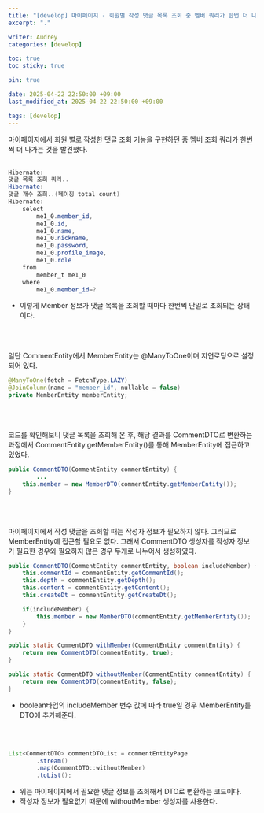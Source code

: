 ```yaml
---
title: "[develop] 마이페이지 - 회원별 작성 댓글 목록 조회 중 멤버 쿼리가 한번 더 나가는 문제"
excerpt: "."

writer: Audrey
categories: [develop]

toc: true
toc_sticky: true

pin: true

date: 2025-04-22 22:50:00 +09:00
last_modified_at: 2025-04-22 22:50:00 +09:00

tags: [develop]
---
```



마이페이지에서 회원 별로 작성한 댓글 조회 기능을 구현하던 중 멤버 조회 쿼리가 한번씩 더 나가는 것을 발견했다.  
<br>

```java
Hibernate: 
댓글 목록 조회 쿼리..
Hibernate: 
댓글 개수 조회..(페이징 total count)
Hibernate: 
    select
        me1_0.member_id,
        me1_0.id,
        me1_0.name,
        me1_0.nickname,
        me1_0.password,
        me1_0.profile_image,
        me1_0.role 
    from
        member_t me1_0 
    where
        me1_0.member_id=?
```

- 이렇게 Member 정보가 댓글 목록을 조회할 때마다 한번씩 단일로 조회되는 상태이다.  

<br>
<br>

일단 CommentEntity에서 MemberEntity는 @ManyToOne이며 지연로딩으로 설정되어 있다.

```java
@ManyToOne(fetch = FetchType.LAZY)
@JoinColumn(name = "member_id", nullable = false)
private MemberEntity memberEntity;
```

<br>
<br>

코드를 확인해보니 댓글 목록을 조회해 온 후, 해당 결과를 CommentDTO로 변환하는 과정에서 CommentEntity.getMemberEntity()를 통해 MemberEntity에 접근하고 있었다.

```java
public CommentDTO(CommentEntity commentEntity) {
		...
    this.member = new MemberDTO(commentEntity.getMemberEntity());
}
```

<br>
<br>

마이페이지에서 작성 댓글을 조회할 때는 작성자 정보가 필요하지 않다. 그러므로 MemberEntity에 접근할 필요도 없다. 그래서 CommentDTO 생성자를 작성자 정보가 필요한 경우와 필요하지 않은 경우 두개로 나누어서 생성하였다.

```java
public CommentDTO(CommentEntity commentEntity, boolean includeMember) {
    this.commentId = commentEntity.getCommentId();
    this.depth = commentEntity.getDepth();
    this.content = commentEntity.getContent();
    this.createDt = commentEntity.getCreateDt();

    if(includeMember) {
        this.member = new MemberDTO(commentEntity.getMemberEntity());
    }
}

public static CommentDTO withMember(CommentEntity commentEntity) {
    return new CommentDTO(commentEntity, true);
}

public static CommentDTO withoutMember(CommentEntity commentEntity) {
    return new CommentDTO(commentEntity, false);
}
```

- boolean타입의 includeMember 변수 값에 따라 true일 경우 MemberEntity를 DTO에 추가해준다.

<br>
<br>

```java
List<CommentDTO> commentDTOList = commentEntityPage
        .stream()
        .map(CommentDTO::withoutMember)
        .toList();
```

- 위는 마이페이지에서 필요한 댓글 정보를 조회해서 DTO로 변환하는 코드이다.
- 작성자 정보가 필요없기 때문에 withoutMember 생성자를 사용한다.
